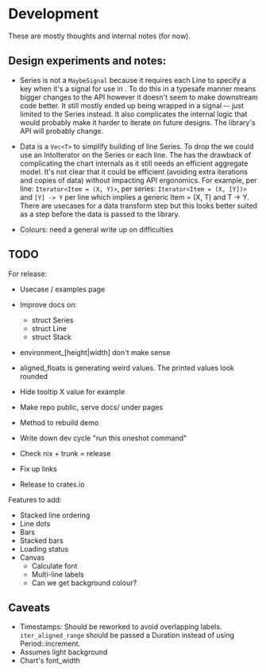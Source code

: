 # Development

These are mostly thoughts and internal notes (for now).

## Design experiments and notes:

- Series is not a `MaybeSignal` because it requires each Line to specify a key when it's a signal for use in <For>. To do this in a typesafe manner means bigger changes to the API however it doesn't seem to make downstream code better. It still mostly ended up being wrapped in a signal -- just limited to the Series instead. It also complicates the internal logic that would probably make it harder to iterate on future designs. The library's API will probably change.

- Data is a `Vec<T>` to simplify building of line Series. To drop the <T> we could use an IntoIterator on the Series or each line. The has the drawback of complicating the chart internals as it still needs an efficient aggregate model. 
It's not clear that it could be efficient (avoiding extra iterations and copies of data) without impacting API ergonomics. For example, per line: `Iterator<Item = (X, Y)>`, per series: `Iterator<Item = (X, [Y])>` and `[Y] -> Y` per line which implies a generic Item = (X, T) and T -> Y. There are usecases for a data transform step but this looks better suited as a step before the data is passed to the library.

- Colours: need a general write up on difficulties

## TODO

For release:
- Usecase / examples page
- Improve docs on:
    - struct Series
    - struct Line
    - struct Stack
- environment_[height|width] don't make sense
- aligned_floats is generating weird values. The printed values look rounded
- Hide tooltip X value for example

- Make repo public, serve docs/ under pages
- Method to rebuild demo
- Write down dev cycle "run this oneshot command"
- Check nix + trunk = release
- Fix up links
- Release to crates.io

Features to add:
- Stacked line ordering
- Line dots
- Bars
- Stacked bars
- Loading status
- Canvas
    - Calculate font
    - Multi-line labels
    - Can we get background colour?

## Caveats

- Timestamps: Should be reworked to avoid overlapping labels. `iter_aligned_range` should be passed a Duration instead of using Period::increment.
- Assumes light background
- Chart's font_width
